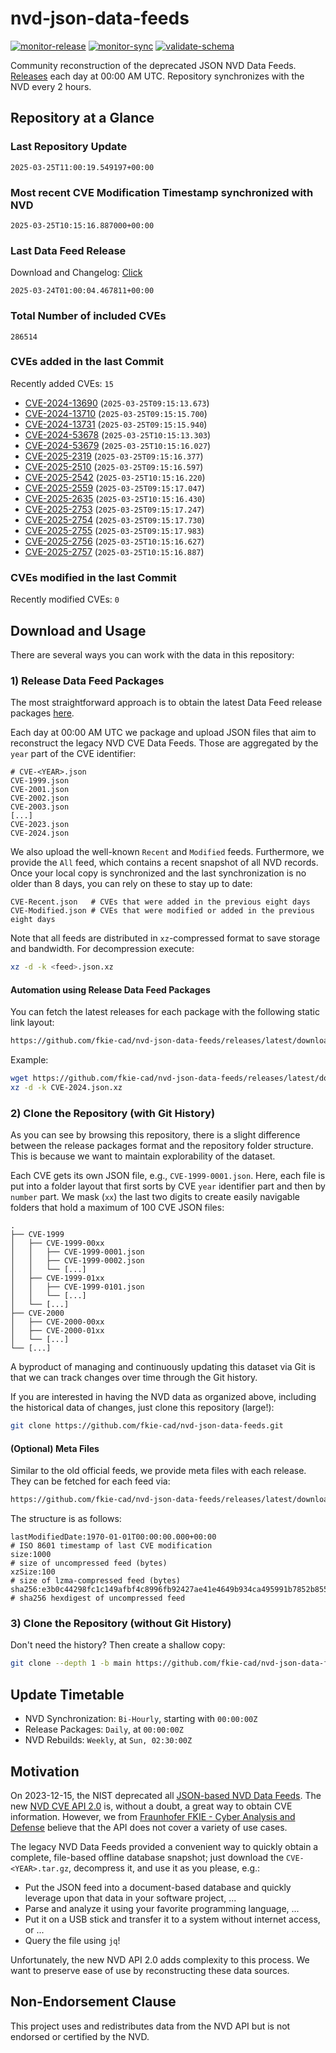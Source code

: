 # nvd-json-data-feeds

[![monitor-release](https://github.com/fkie-cad/nvd-json-data-feeds/actions/workflows/monitor_release.yml/badge.svg)](https://github.com/fkie-cad/nvd-json-data-feeds/actions/workflows/monitor_release.yml)
[![monitor-sync](https://github.com/fkie-cad/nvd-json-data-feeds/actions/workflows/monitor_sync.yml/badge.svg)](https://github.com/fkie-cad/nvd-json-data-feeds/actions/workflows/monitor_sync.yml)
[![validate-schema](https://github.com/fkie-cad/nvd-json-data-feeds/actions/workflows/validate_schema.yml/badge.svg)](https://github.com/fkie-cad/nvd-json-data-feeds/actions/workflows/validate_schema.yml)

Community reconstruction of the deprecated JSON NVD Data Feeds.
[Releases](https://github.com/fkie-cad/nvd-json-data-feeds/releases/latest) each day at 00:00 AM UTC.
Repository synchronizes with the NVD every 2 hours.

## Repository at a Glance

### Last Repository Update

```plain
2025-03-25T11:00:19.549197+00:00
```

### Most recent CVE Modification Timestamp synchronized with NVD

```plain
2025-03-25T10:15:16.887000+00:00
```

### Last Data Feed Release

Download and Changelog: [Click](https://github.com/fkie-cad/nvd-json-data-feeds/releases/latest)

```plain
2025-03-24T01:00:04.467811+00:00
```

### Total Number of included CVEs

```plain
286514
```

### CVEs added in the last Commit

Recently added CVEs: `15`

- [CVE-2024-13690](CVE-2024/CVE-2024-136xx/CVE-2024-13690.json) (`2025-03-25T09:15:13.673`)
- [CVE-2024-13710](CVE-2024/CVE-2024-137xx/CVE-2024-13710.json) (`2025-03-25T09:15:15.700`)
- [CVE-2024-13731](CVE-2024/CVE-2024-137xx/CVE-2024-13731.json) (`2025-03-25T09:15:15.940`)
- [CVE-2024-53678](CVE-2024/CVE-2024-536xx/CVE-2024-53678.json) (`2025-03-25T10:15:13.303`)
- [CVE-2024-53679](CVE-2024/CVE-2024-536xx/CVE-2024-53679.json) (`2025-03-25T10:15:16.027`)
- [CVE-2025-2319](CVE-2025/CVE-2025-23xx/CVE-2025-2319.json) (`2025-03-25T09:15:16.377`)
- [CVE-2025-2510](CVE-2025/CVE-2025-25xx/CVE-2025-2510.json) (`2025-03-25T09:15:16.597`)
- [CVE-2025-2542](CVE-2025/CVE-2025-25xx/CVE-2025-2542.json) (`2025-03-25T10:15:16.220`)
- [CVE-2025-2559](CVE-2025/CVE-2025-25xx/CVE-2025-2559.json) (`2025-03-25T09:15:17.047`)
- [CVE-2025-2635](CVE-2025/CVE-2025-26xx/CVE-2025-2635.json) (`2025-03-25T10:15:16.430`)
- [CVE-2025-2753](CVE-2025/CVE-2025-27xx/CVE-2025-2753.json) (`2025-03-25T09:15:17.247`)
- [CVE-2025-2754](CVE-2025/CVE-2025-27xx/CVE-2025-2754.json) (`2025-03-25T09:15:17.730`)
- [CVE-2025-2755](CVE-2025/CVE-2025-27xx/CVE-2025-2755.json) (`2025-03-25T09:15:17.983`)
- [CVE-2025-2756](CVE-2025/CVE-2025-27xx/CVE-2025-2756.json) (`2025-03-25T10:15:16.627`)
- [CVE-2025-2757](CVE-2025/CVE-2025-27xx/CVE-2025-2757.json) (`2025-03-25T10:15:16.887`)


### CVEs modified in the last Commit

Recently modified CVEs: `0`



## Download and Usage

There are several ways you can work with the data in this repository:

### 1) Release Data Feed Packages

The most straightforward approach is to obtain the latest Data Feed release packages [here](https://github.com/fkie-cad/nvd-json-data-feeds/releases/latest).

Each day at 00:00 AM UTC we package and upload JSON files that aim to reconstruct the legacy NVD CVE Data Feeds.
Those are aggregated by the `year` part of the CVE identifier:

```
# CVE-<YEAR>.json
CVE-1999.json
CVE-2001.json
CVE-2002.json
CVE-2003.json
[...]
CVE-2023.json
CVE-2024.json
```

We also upload the well-known `Recent` and `Modified` feeds.
Furthermore, we provide the `All` feed, which contains a recent snapshot of all NVD records.
Once your local copy is synchronized and the last synchronization is no older than 8 days, you can rely on these to stay up to date:

```plain
CVE-Recent.json   # CVEs that were added in the previous eight days
CVE-Modified.json # CVEs that were modified or added in the previous eight days
```

Note that all feeds are distributed in `xz`-compressed format to save storage and bandwidth.
For decompression execute:

```sh
xz -d -k <feed>.json.xz
```

#### Automation using Release Data Feed Packages

You can fetch the latest releases for each package with the following static link layout:

```sh
https://github.com/fkie-cad/nvd-json-data-feeds/releases/latest/download/CVE-<YEAR>.json.xz
```

Example:

```sh
wget https://github.com/fkie-cad/nvd-json-data-feeds/releases/latest/download/CVE-2024.json.xz
xz -d -k CVE-2024.json.xz
```

### 2) Clone the Repository (with Git History)

As you can see by browsing this repository, there is a slight difference between the release packages format and the repository folder structure.
This is because we want to maintain explorability of the dataset.

Each CVE gets its own JSON file, e.g., `CVE-1999-0001.json`.
Here, each file is put into a folder layout that first sorts by CVE `year` identifier part and then by `number` part.
We mask (`xx`) the last two digits to create easily navigable folders that hold a maximum of 100 CVE JSON files:

```plain
.
├── CVE-1999
│   ├── CVE-1999-00xx
│   │   ├── CVE-1999-0001.json
│   │   ├── CVE-1999-0002.json
│   │   └── [...]
│   ├── CVE-1999-01xx
│   │   ├── CVE-1999-0101.json
│   │   └── [...]
│   └── [...]
├── CVE-2000
│   ├── CVE-2000-00xx
│   ├── CVE-2000-01xx
│   └── [...]
└── [...]
```

A byproduct of managing and continuously updating this dataset via Git is that we can track changes over time through the Git history.

If you are interested in having the NVD data as organized above, including the historical data of changes, just clone this repository (large!):

```sh
git clone https://github.com/fkie-cad/nvd-json-data-feeds.git
```

#### (Optional) Meta Files

Similar to the old official feeds, we provide meta files with each release. They can be fetched for each feed via:

```sh
https://github.com/fkie-cad/nvd-json-data-feeds/releases/latest/download/CVE-<YEAR>.meta
```

The structure is as follows:

```plain
lastModifiedDate:1970-01-01T00:00:00.000+00:00                          # ISO 8601 timestamp of last CVE modification
size:1000                                                               # size of uncompressed feed (bytes)
xzSize:100                                                              # size of lzma-compressed feed (bytes)
sha256:e3b0c44298fc1c149afbf4c8996fb92427ae41e4649b934ca495991b7852b855 # sha256 hexdigest of uncompressed feed
```

### 3) Clone the Repository (without Git History)

Don't need the history? Then create a shallow copy:

```sh
git clone --depth 1 -b main https://github.com/fkie-cad/nvd-json-data-feeds.git
```


## Update Timetable

* NVD Synchronization: `Bi-Hourly`, starting with `00:00:00Z`
* Release Packages: `Daily`, at `00:00:00Z`
* NVD Rebuilds: `Weekly`, at `Sun, 02:30:00Z`


## Motivation

On 2023-12-15, the NIST deprecated all [JSON-based NVD Data Feeds](https://nvd.nist.gov/vuln/data-feeds#divRetirementBanner-1).
The new [NVD CVE API 2.0](https://nvd.nist.gov/developers/vulnerabilities) is, without a doubt, a great way to obtain CVE information.
However, we from [Fraunhofer FKIE - Cyber Analysis and Defense](https://www.fkie.fraunhofer.de/en/departments/cad.html) believe that the API does not cover a variety of use cases.

The legacy NVD Data Feeds provided a convenient way to quickly obtain a complete, file-based offline database snapshot; just download the `CVE-<YEAR>.tar.gz`, decompress it, and use it as you please, e.g.:

- Put the JSON feed into a document-based database and quickly leverage upon that data in your software project, ...
- Parse and analyze it using your favorite programming language, ...
- Put it on a USB stick and transfer it to a system without internet access, or ...
- Query the file using `jq`!

Unfortunately, the new NVD API 2.0 adds complexity to this process.
We want to preserve ease of use by reconstructing these data sources.

## Non-Endorsement Clause

This project uses and redistributes data from the NVD API but is not endorsed or certified by the NVD.
